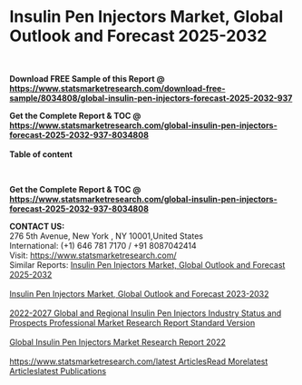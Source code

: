 <h1>Insulin Pen Injectors Market, Global Outlook and Forecast 2025-2032</h1><br/><p><strong>Download FREE Sample of this Report @ <a href="https://www.statsmarketresearch.com/download-free-sample/8034808/global-insulin-pen-injectors-forecast-2025-2032-937">https://www.statsmarketresearch.com/download-free-sample/8034808/global-insulin-pen-injectors-forecast-2025-2032-937</a></strong></p><div><b>Get the Complete Report & TOC @ <a href="https://www.statsmarketresearch.com/global-insulin-pen-injectors-forecast-2025-2032-937-8034808">https://www.statsmarketresearch.com/global-insulin-pen-injectors-forecast-2025-2032-937-8034808</a></b></div><br><b>Table of content</b><p><br><div><b>Get the Complete Report & TOC @ <a href="https://www.statsmarketresearch.com/global-insulin-pen-injectors-forecast-2025-2032-937-8034808">https://www.statsmarketresearch.com/global-insulin-pen-injectors-forecast-2025-2032-937-8034808</a></b></div></p> <b>CONTACT US:</b><br>276 5th Avenue, New York , NY 10001,United States<br>International: (+1) 646 781 7170 / +91 8087042414<br>Visit: <a href="https://www.statsmarketresearch.com/">https://www.statsmarketresearch.com/</a><br>Similar Reports: <a href="https://www.statsmarketresearch.com/global-insulin-pen-injectors-forecast-2025-2032-937-8034808">Insulin Pen Injectors Market, Global Outlook and Forecast 2025-2032</a><br/><br/><a href="https://www.statsmarketresearch.com/global-insulin-pen-injectors-forecast-2025-2032-937-8034808">Insulin Pen Injectors Market, Global Outlook and Forecast 2023-2032</a><br/><br/><a href="https://www.statsmarketresearch.com/global-insulin-pen-injectors-forecast-2025-2032-937-8034808">2022-2027 Global and Regional Insulin Pen Injectors Industry Status and Prospects Professional Market Research Report Standard Version</a><br/><br/><a href="https://www.statsmarketresearch.com/global-insulin-pen-injectors-forecast-2025-2032-937-8034808">Global Insulin Pen Injectors Market Research Report 2022</a><br/><br/><a href="https://gyeongbokgung.com">https://www.statsmarketresearch.com/</a><a href="https://hallyeomaritime.com">latest Articles</a><a href="https://jingwansa.com">Read More</a><a href=https://nguoiviet.jp/">latest Articles</a><a href="https://www.intelmarketresearch.com/">latest Publications</a>